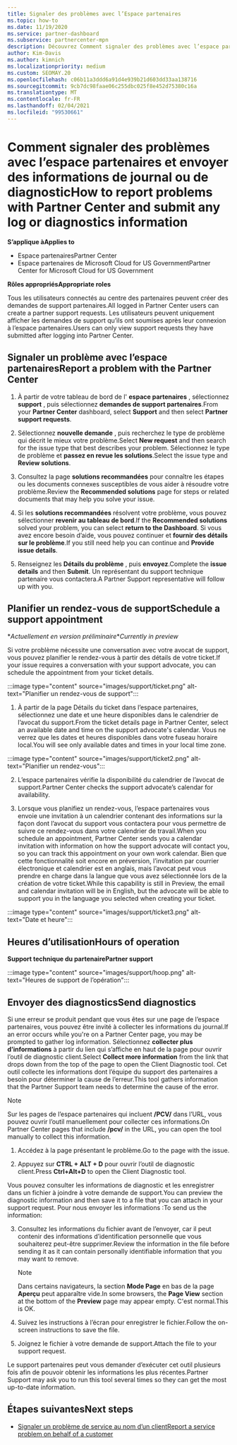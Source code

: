 ```yaml
---
title: Signaler des problèmes avec l’Espace partenaires
ms.topic: how-to
ms.date: 11/19/2020
ms.service: partner-dashboard
ms.subservice: partnercenter-mpn
description: Découvrez Comment signaler des problèmes avec l’espace partenaires et Comment collecter des informations de diagnostic pour l’équipe de support partenaire.
author: Kim-Davis
ms.author: kimnich
ms.localizationpriority: medium
ms.custom: SEOMAY.20
ms.openlocfilehash: c06b11a3ddd6a91d4e939b21d603dd33aa138716
ms.sourcegitcommit: 9cb7dc98faae06c255dbc025f8e452d75380c16a
ms.translationtype: MT
ms.contentlocale: fr-FR
ms.lasthandoff: 02/04/2021
ms.locfileid: "99530661"
---
```

# <a name="how-to-report-problems-with-partner-center-and-submit-any-log-or-diagnostics-information"></a><span data-ttu-id="eecce-103">Comment signaler des problèmes avec l’espace partenaires et envoyer des informations de journal ou de diagnostic</span><span class="sxs-lookup"><span data-stu-id="eecce-103">How to report problems with Partner Center and submit any log or diagnostics information</span></span>

<span data-ttu-id="eecce-104">**S’applique à**</span><span class="sxs-lookup"><span data-stu-id="eecce-104">**Applies to**</span></span>

- <span data-ttu-id="eecce-105">Espace partenaires</span><span class="sxs-lookup"><span data-stu-id="eecce-105">Partner Center</span></span>
- <span data-ttu-id="eecce-106">Espace partenaires de Microsoft Cloud for US Government</span><span class="sxs-lookup"><span data-stu-id="eecce-106">Partner Center for Microsoft Cloud for US Government</span></span>

<span data-ttu-id="eecce-107">**Rôles appropriés**</span><span class="sxs-lookup"><span data-stu-id="eecce-107">**Appropriate roles**</span></span>

<span data-ttu-id="eecce-108">Tous les utilisateurs connectés au centre des partenaires peuvent créer des demandes de support partenaires.</span><span class="sxs-lookup"><span data-stu-id="eecce-108">All logged in Partner Center users can create a partner support requests.</span></span> <span data-ttu-id="eecce-109">Les utilisateurs peuvent uniquement afficher les demandes de support qu’ils ont soumises après leur connexion à l’espace partenaires.</span><span class="sxs-lookup"><span data-stu-id="eecce-109">Users can only view support requests they have submitted after logging into Partner Center.</span></span>

## <a name="report-a-problem-with-the-partner-center"></a><span data-ttu-id="eecce-110">Signaler un problème avec l’espace partenaires</span><span class="sxs-lookup"><span data-stu-id="eecce-110">Report a problem with the Partner Center</span></span>

1. <span data-ttu-id="eecce-111">À partir de votre tableau de bord de l' **espace partenaires** , sélectionnez **support** , puis sélectionnez **demandes de support partenaires**.</span><span class="sxs-lookup"><span data-stu-id="eecce-111">From your **Partner Center** dashboard, select **Support** and then select **Partner support requests**.</span></span>

2. <span data-ttu-id="eecce-112">Sélectionnez **nouvelle demande** , puis recherchez le type de problème qui décrit le mieux votre problème.</span><span class="sxs-lookup"><span data-stu-id="eecce-112">Select **New request** and then search for the issue type that best describes your problem.</span></span> <span data-ttu-id="eecce-113">Sélectionnez le type de problème et **passez en revue les solutions**.</span><span class="sxs-lookup"><span data-stu-id="eecce-113">Select the issue type and **Review solutions**.</span></span>

3. <span data-ttu-id="eecce-114">Consultez la page **solutions recommandées** pour connaître les étapes ou les documents connexes susceptibles de vous aider à résoudre votre problème.</span><span class="sxs-lookup"><span data-stu-id="eecce-114">Review the **Recommended solutions** page for steps or related documents that may help you solve your issue.</span></span>

4. <span data-ttu-id="eecce-115">Si les **solutions recommandées** résolvent votre problème, vous pouvez sélectionner **revenir au tableau de bord**.</span><span class="sxs-lookup"><span data-stu-id="eecce-115">If the **Recommended solutions** solved your problem, you can select **return to the Dashboard**.</span></span> <span data-ttu-id="eecce-116">Si vous avez encore besoin d’aide, vous pouvez continuer et **fournir des détails sur le problème**.</span><span class="sxs-lookup"><span data-stu-id="eecce-116">If you still need help you can continue and **Provide issue details**.</span></span>

5. <span data-ttu-id="eecce-117">Renseignez les **Détails du problème** , puis **envoyez**.</span><span class="sxs-lookup"><span data-stu-id="eecce-117">Complete the **issue details** and then **Submit**.</span></span> <span data-ttu-id="eecce-118">Un représentant du support technique partenaire vous contactera.</span><span class="sxs-lookup"><span data-stu-id="eecce-118">A Partner Support representative will follow up with you.</span></span>

## <a name="schedule-a-support-appointment"></a><span data-ttu-id="eecce-119">Planifier un rendez-vous de support</span><span class="sxs-lookup"><span data-stu-id="eecce-119">Schedule a support appointment</span></span> 

<span data-ttu-id="eecce-120">\**Actuellement en version préliminaire*</span><span class="sxs-lookup"><span data-stu-id="eecce-120">\**Currently in preview*</span></span>

<span data-ttu-id="eecce-121">Si votre problème nécessite une conversation avec votre avocat de support, vous pouvez planifier le rendez-vous à partir des détails de votre ticket.</span><span class="sxs-lookup"><span data-stu-id="eecce-121">If your issue requires a conversation with your support advocate, you can schedule the appointment from your ticket details.</span></span>

:::image type="content" source="images/support/ticket.png" alt-text="Planifier un rendez-vous de support":::

1.  <span data-ttu-id="eecce-123">À partir de la page Détails du ticket dans l’espace partenaires, sélectionnez une date et une heure disponibles dans le calendrier de l’avocat du support.</span><span class="sxs-lookup"><span data-stu-id="eecce-123">From the ticket details page in Partner Center, select an available date and time on the support advocate's calendar.</span></span> <span data-ttu-id="eecce-124">Vous ne verrez que les dates et heures disponibles dans votre fuseau horaire local.</span><span class="sxs-lookup"><span data-stu-id="eecce-124">You will see only available dates and times in your local time zone.</span></span>

:::image type="content" source="images/support/ticket2.png" alt-text="Planifier un rendez-vous":::

2. <span data-ttu-id="eecce-126">L’espace partenaires vérifie la disponibilité du calendrier de l’avocat de support.</span><span class="sxs-lookup"><span data-stu-id="eecce-126">Partner Center checks the support advocate’s  calendar for availability.</span></span>

1. <span data-ttu-id="eecce-127">Lorsque vous planifiez un rendez-vous, l’espace partenaires vous envoie une invitation à un calendrier contenant des informations sur la façon dont l’avocat du support vous contactera pour vous permettre de suivre ce rendez-vous dans votre calendrier de travail.</span><span class="sxs-lookup"><span data-stu-id="eecce-127">When you schedule an appointment, Partner Center sends you a calendar invitation with information on how the support advocate will contact you, so you can track this appointment on your own work calendar.</span></span>  <span data-ttu-id="eecce-128">Bien que cette fonctionnalité soit encore en préversion, l’invitation par courrier électronique et calendrier est en anglais, mais l’avocat peut vous prendre en charge dans la langue que vous avez sélectionnée lors de la création de votre ticket.</span><span class="sxs-lookup"><span data-stu-id="eecce-128">While this capability is still in Preview, the email and calendar invitation will be in English, but the advocate will be able to support you in the language you selected when creating your ticket.</span></span>

:::image type="content" source="images/support/ticket3.png" alt-text="Date et heure":::

## <a name="hours-of-operation"></a><span data-ttu-id="eecce-130">Heures d’utilisation</span><span class="sxs-lookup"><span data-stu-id="eecce-130">Hours of operation</span></span>

<span data-ttu-id="eecce-131">**Support technique du partenaire**</span><span class="sxs-lookup"><span data-stu-id="eecce-131">**Partner support**</span></span>

:::image type="content" source="images/support/hoop.png" alt-text="Heures de support de l’opération":::

## <a name="send-diagnostics"></a><span data-ttu-id="eecce-133">Envoyer des diagnostics</span><span class="sxs-lookup"><span data-stu-id="eecce-133">Send diagnostics</span></span>

<span data-ttu-id="eecce-134">Si une erreur se produit pendant que vous êtes sur une page de l’espace partenaires, vous pouvez être invité à collecter les informations du journal.</span><span class="sxs-lookup"><span data-stu-id="eecce-134">If an error occurs while you're on a Partner Center page, you may be prompted to gather log information.</span></span> <span data-ttu-id="eecce-135">Sélectionnez **collecter plus d’informations** à partir du lien qui s’affiche en haut de la page pour ouvrir l’outil de diagnostic client.</span><span class="sxs-lookup"><span data-stu-id="eecce-135">Select **Collect more information** from the link that drops down from the top of the page to open the Client Diagnostic tool.</span></span> <span data-ttu-id="eecce-136">Cet outil collecte les informations dont l’équipe du support des partenaires a besoin pour déterminer la cause de l’erreur.</span><span class="sxs-lookup"><span data-stu-id="eecce-136">This tool gathers information that the Partner Support team needs to determine the cause of the error.</span></span> 

>[!NOTE]
><span data-ttu-id="eecce-137">Sur les pages de l’espace partenaires qui incluent **/PCV/** dans l’URL, vous pouvez ouvrir l’outil manuellement pour collecter ces informations.</span><span class="sxs-lookup"><span data-stu-id="eecce-137">On Partner Center pages that include **/pcv/** in the URL, you can open the tool manually to collect this information.</span></span>

1. <span data-ttu-id="eecce-138">Accédez à la page présentant le problème.</span><span class="sxs-lookup"><span data-stu-id="eecce-138">Go to the page with the issue.</span></span>

2. <span data-ttu-id="eecce-139">Appuyez sur **CTRL + ALT + D** pour ouvrir l’outil de diagnostic client.</span><span class="sxs-lookup"><span data-stu-id="eecce-139">Press **Ctrl+Alt+D** to open the Client Diagnostic tool.</span></span>

<span data-ttu-id="eecce-140">Vous pouvez consulter les informations de diagnostic et les enregistrer dans un fichier à joindre à votre demande de support.</span><span class="sxs-lookup"><span data-stu-id="eecce-140">You can preview the diagnostic information and then save it to a file that you can attach in your support request.</span></span> <span data-ttu-id="eecce-141">Pour nous envoyer les informations :</span><span class="sxs-lookup"><span data-stu-id="eecce-141">To send us the information:</span></span>

3. <span data-ttu-id="eecce-142">Consultez les informations du fichier avant de l’envoyer, car il peut contenir des informations d’identification personnelle que vous souhaiterez peut-être supprimer.</span><span class="sxs-lookup"><span data-stu-id="eecce-142">Review the information in the file before sending it as it can contain personally identifiable information that you may want to remove.</span></span>

    >[!NOTE]
    ><span data-ttu-id="eecce-143">Dans certains navigateurs, la section **Mode Page** en bas de la page **Aperçu** peut apparaître vide.</span><span class="sxs-lookup"><span data-stu-id="eecce-143">In some browsers, the **Page View** section at the bottom of the **Preview** page may appear empty.</span></span> <span data-ttu-id="eecce-144">C'est normal.</span><span class="sxs-lookup"><span data-stu-id="eecce-144">This is OK.</span></span>

4. <span data-ttu-id="eecce-145">Suivez les instructions à l’écran pour enregistrer le fichier.</span><span class="sxs-lookup"><span data-stu-id="eecce-145">Follow the on-screen instructions to save the file.</span></span>

5. <span data-ttu-id="eecce-146">Joignez le fichier à votre demande de support.</span><span class="sxs-lookup"><span data-stu-id="eecce-146">Attach the file to your support request.</span></span>

<span data-ttu-id="eecce-147">Le support partenaires peut vous demander d’exécuter cet outil plusieurs fois afin de pouvoir obtenir les informations les plus récentes.</span><span class="sxs-lookup"><span data-stu-id="eecce-147">Partner Support may ask you to run this tool several times so they can get the most up-to-date information.</span></span>

## <a name="next-steps"></a><span data-ttu-id="eecce-148">Étapes suivantes</span><span class="sxs-lookup"><span data-stu-id="eecce-148">Next steps</span></span>

- [<span data-ttu-id="eecce-149">Signaler un problème de service au nom d’un client</span><span class="sxs-lookup"><span data-stu-id="eecce-149">Report a service problem on behalf of a customer</span></span>](report-problems-on-behalf-of-a-customer.md)
